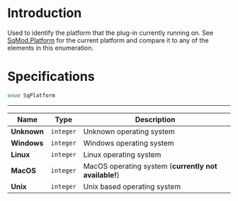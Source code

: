 # Introduction

Used to identify the platform that the plug-in currently running on. See [SqMod.Platform](Enum.SqMod) for the current platform and compare it to any of the elements in this enumeration.

# Specifications

```D
enum SqPlatform
```

----

| Name | Type | Description |
|---|---|---|
| **Unknown** | `integer` | Unknown operating system |
| **Windows** | `integer` | Windows operating system |
| **Linux** | `integer` | Linux operating system |
| **MacOS** | `integer` | MacOS operating system (**currently not available!**) |
| **Unix** | `integer` | Unix based operating system |
